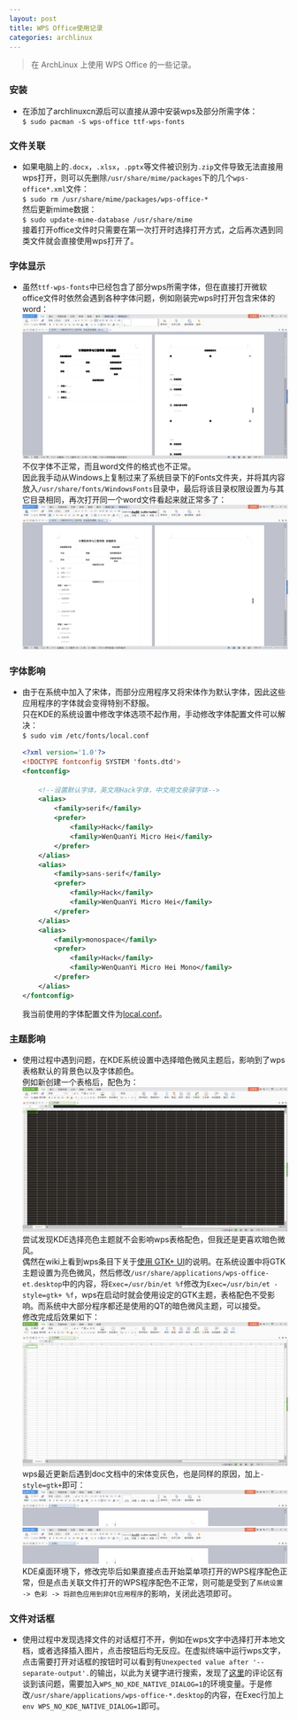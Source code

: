 ```yaml
---
layout: post
title: WPS Office使用记录
categories: archlinux
---
```


> 在 ArchLinux 上使用 WPS Office 的一些记录。

<!-- more -->

### 安装
* 在添加了archlinuxcn源后可以直接从源中安装wps及部分所需字体：  
  `$ sudo pacman -S wps-office ttf-wps-fonts`  

### 文件关联
* 如果电脑上的`.docx`，`.xlsx`，`.pptx`等文件被识别为`.zip`文件导致无法直接用wps打开，则可以先删除`/usr/share/mime/packages`下的几个`wps-office*.xml`文件：  
  `$ sudo rm /usr/share/mime/packages/wps-office-*`  
  然后更新mime数据：  
  `$ sudo update-mime-database /usr/share/mime`  
  接着打开office文件时只需要在第一次打开时选择打开方式，之后再次遇到同类文件就会直接使用wps打开了。 

### 字体显示
* 虽然`ttf-wps-fonts`中已经包含了部分wps所需字体，但在直接打开微软office文件时依然会遇到各种字体问题，例如刚装完wps时打开包含宋体的word：  
  ![wps_no_simsun](/public/image/wps_no_simsun.webp)  
  不仅字体不正常，而且word文件的格式也不正常。  
  因此我手动从Windows上复制过来了系统目录下的Fonts文件夹，并将其内容放入`/usr/share/fonts/WindowsFonts`目录中，最后将该目录权限设置为与其它目录相同，再次打开同一个word文件看起来就正常多了：  
  ![wps_with_simsun](/public/image/wps_with_simsun.webp)  

### 字体影响
* 由于在系统中加入了宋体，而部分应用程序又将宋体作为默认字体，因此这些应用程序的字体就会变得特别不舒服。  
  只在KDE的系统设置中修改字体选项不起作用，手动修改字体配置文件可以解决：  
  `$ sudo vim /etc/fonts/local.conf`  
  ```xml
  <?xml version='1.0'?>
  <!DOCTYPE fontconfig SYSTEM 'fonts.dtd'>
  <fontconfig>

      <!--设置默认字体，英文用Hack字体，中文用文泉驿字体-->
      <alias>
          <family>serif</family>
          <prefer>
              <family>Hack</family>
              <family>WenQuanYi Micro Hei</family>
          </prefer>
      </alias>
      <alias>
          <family>sans-serif</family>
          <prefer>
              <family>Hack</family>
              <family>WenQuanYi Micro Hei</family>
          </prefer>
      </alias>
      <alias>
          <family>monospace</family>
          <prefer>
              <family>Hack</family>
              <family>WenQuanYi Micro Hei Mono</family>
          </prefer>
      </alias>
  </fontconfig>
  ```
  我当前使用的字体配置文件为[local.conf](https://github.com/whoisnian/nian/blob/master/local.conf)。  

### 主题影响
* 使用过程中遇到问题，在KDE系统设置中选择暗色微风主题后，影响到了wps表格默认的背景色以及字体颜色。  
  例如新创建一个表格后，配色为：  
  ![wps_et_no_style](/public/image/wps_et_no_style.webp)  
  尝试发现KDE选择亮色主题就不会影响wps表格配色，但我还是更喜欢暗色微风。  
  偶然在wiki上看到wps条目下关于[使用 GTK+ UI](https://wiki.archlinux.org/index.php/WPS_Office_(%E7%AE%80%E4%BD%93%E4%B8%AD%E6%96%87)#.E4.BD.BF.E7.94.A8_GTK.2B_UI)的说明。在系统设置中将GTK主题设置为亮色微风，然后修改`/usr/share/applications/wps-office-et.desktop`中的内容，将`Exec=/usr/bin/et %f`修改为`Exec=/usr/bin/et -style=gtk+ %f`，wps在启动时就会使用设定的GTK主题，表格配色不受影响。而系统中大部分程序都还是使用的QT的暗色微风主题，可以接受。  
  修改完成后效果如下：  
  ![wps_et_with_style](/public/image/wps_et_with_style.webp)  
  wps最近更新后遇到doc文档中的宋体变灰色，也是同样的原因，加上`-style=gtk+`即可：  
  ![wps_wps_no_style](/public/image/wps_wps_no_style.webp)  
  ![wps_wps_with_style](/public/image/wps_wps_with_style.webp)  
  KDE桌面环境下，修改完毕后如果直接点击开始菜单项打开的WPS程序配色正常，但是点击关联文件打开的WPS程序配色不正常，则可能是受到了`系统设置 -> 色彩 -> 将颜色应用到非Qt应用程序`的影响，关闭此选项即可。

### 文件对话框
* 使用过程中发现选择文件的对话框打不开，例如在wps文字中选择打开本地文档，或者选择插入图片，点击按钮后均无反应。在虚拟终端中运行wps文字，点击需要打开对话框的按钮时可以看到有`Unexpected value after '--separate-output'.`的输出，以此为关键字进行搜索，发现了[这里](https://aur.archlinux.org/packages/wps-office/?setlang=es&O=60&PP=10)的评论区有谈到该问题，需要加入`WPS_NO_KDE_NATIVE_DIALOG=1`的环境变量。于是修改`/usr/share/applications/wps-office-*.desktop`的内容，在Exec行加上`env WPS_NO_KDE_NATIVE_DIALOG=1`即可。
